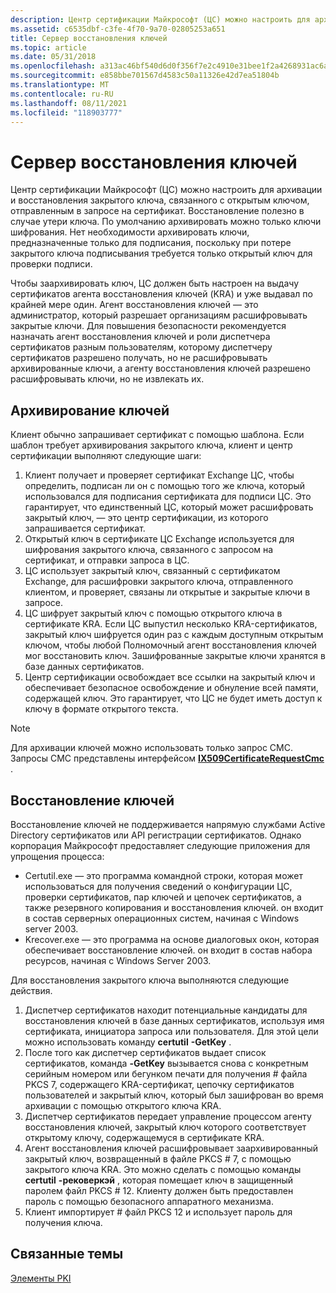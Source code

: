 ```yaml
---
description: Центр сертификации Майкрософт (ЦС) можно настроить для архивации и восстановления закрытого ключа, связанного с открытым ключом, отправленным в запросе на сертификат.
ms.assetid: c6535dbf-c3fe-4f70-9a70-02805253a651
title: Сервер восстановления ключей
ms.topic: article
ms.date: 05/31/2018
ms.openlocfilehash: a313ac46bf540d6d0f356f7e2c4910e31bee1f2a4268931ac6a942085505b423
ms.sourcegitcommit: e858bbe701567d4583c50a11326e42d7ea51804b
ms.translationtype: MT
ms.contentlocale: ru-RU
ms.lasthandoff: 08/11/2021
ms.locfileid: "118903777"
---
```

# <a name="key-recovery-server"></a>Сервер восстановления ключей

Центр сертификации Майкрософт (ЦС) можно настроить для архивации и восстановления закрытого ключа, связанного с открытым ключом, отправленным в запросе на сертификат. Восстановление полезно в случае утери ключа. По умолчанию архивировать можно только ключи шифрования. Нет необходимости архивировать ключи, предназначенные только для подписания, поскольку при потере закрытого ключа подписывания требуется только открытый ключ для проверки подписи.

Чтобы заархивировать ключ, ЦС должен быть настроен на выдачу сертификатов агента восстановления ключей (KRA) и уже выдавал по крайней мере один. Агент восстановления ключей — это администратор, который разрешает организациям расшифровывать закрытые ключи. Для повышения безопасности рекомендуется назначать агент восстановления ключей и роли диспетчера сертификатов разным пользователям, которому диспетчеру сертификатов разрешено получать, но не расшифровывать архивированные ключи, а агенту восстановления ключей разрешено расшифровывать ключи, но не извлекать их.

## <a name="key-archival"></a>Архивирование ключей

Клиент обычно запрашивает сертификат с помощью шаблона. Если шаблон требует архивирования закрытого ключа, клиент и центр сертификации выполняют следующие шаги:

1.  Клиент получает и проверяет сертификат Exchange ЦС, чтобы определить, подписан ли он с помощью того же ключа, который использовался для подписания сертификата для подписи ЦС. Это гарантирует, что единственный ЦС, который может расшифровать закрытый ключ, — это центр сертификации, из которого запрашивается сертификат.
2.  Открытый ключ в сертификате ЦС Exchange используется для шифрования закрытого ключа, связанного с запросом на сертификат, и отправки запроса в ЦС.
3.  ЦС использует закрытый ключ, связанный с сертификатом Exchange, для расшифровки закрытого ключа, отправленного клиентом, и проверяет, связаны ли открытые и закрытые ключи в запросе.
4.  ЦС шифрует закрытый ключ с помощью открытого ключа в сертификате KRA. Если ЦС выпустил несколько KRA-сертификатов, закрытый ключ шифруется один раз с каждым доступным открытым ключом, чтобы любой Полномочный агент восстановления ключей мог восстановить ключ. Зашифрованные закрытые ключи хранятся в базе данных сертификатов.
5.  Центр сертификации освобождает все ссылки на закрытый ключ и обеспечивает безопасное освобождение и обнуление всей памяти, содержащей ключ. Это гарантирует, что ЦС не будет иметь доступ к ключу в формате открытого текста.

> [!Note]  
> Для архивации ключей можно использовать только запрос CMC. Запросы CMC представлены интерфейсом [**IX509CertificateRequestCmc**](/windows/desktop/api/CertEnroll/nn-certenroll-ix509certificaterequestcmc) .

 

## <a name="key-recovery"></a>Восстановление ключей

Восстановление ключей не поддерживается напрямую службами Active Directory сертификатов или API регистрации сертификатов. Однако корпорация Майкрософт предоставляет следующие приложения для упрощения процесса:

-   Certutil.exe — это программа командной строки, которая может использоваться для получения сведений о конфигурации ЦС, проверки сертификатов, пар ключей и цепочек сертификатов, а также резервного копирования и восстановления ключей. он входит в состав серверных операционных систем, начиная с Windows server 2003.
-   Krecover.exe — это программа на основе диалоговых окон, которая обеспечивает восстановление ключей. он входит в состав набора ресурсов, начиная с Windows Server 2003.

Для восстановления закрытого ключа выполняются следующие действия.

1.  Диспетчер сертификатов находит потенциальные кандидаты для восстановления ключей в базе данных сертификатов, используя имя сертификата, инициатора запроса или пользователя. Для этой цели можно использовать команду **certutil** **-GetKey** .
2.  После того как диспетчер сертификатов выдает список сертификатов, команда **-GetKey** вызывается снова с конкретным серийным номером или бегунком печати для получения \# файла PKCS 7, содержащего KRA-сертификат, цепочку сертификатов пользователей и закрытый ключ, который был зашифрован во время архивации с помощью открытого ключа KRA.
3.  Диспетчер сертификатов передает управление процессом агенту восстановления ключей, закрытый ключ которого соответствует открытому ключу, содержащемуся в сертификате KRA.
4.  Агент восстановления ключей расшифровывает заархивированный закрытый ключ, возвращенный в файле PKCS \# 7, с помощью закрытого ключа KRA. Это можно сделать с помощью команды **certutil** **-рековеркэй** , которая помещает ключ в защищенный паролем файл PKCS \# 12. Клиенту должен быть предоставлен пароль с помощью безопасного аппаратного механизма.
5.  Клиент импортирует \# файл PKCS 12 и использует пароль для получения ключа.

## <a name="related-topics"></a>Связанные темы

<dl> <dt>

[Элементы PKI](about-pki-components.md)
</dt> </dl>

 

 



